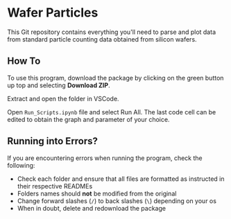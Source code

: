 # Wafer Particles
This Git repository contains everything you'll need to parse and plot data from standard particle counting data obtained from silicon wafers.

## How To
To use this program, download the package by clicking on the green button up top and selecting **Download ZIP**.

Extract and open the folder in VSCode.

Open `Run_Scripts.ipynb` file and select Run All. The last code cell can be edited to obtain the graph and parameter of your choice.

## Running into Errors?
If you are encountering errors when running the program, check the following:

* Check each folder and ensure that all files are formatted as instructed in their respective READMEs
* Folders names should **not** be modified from the original
* Change forward slashes (`/`) to back slashes (`\`) depending on your os
* When in doubt, delete and redownload the package
